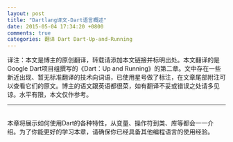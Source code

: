 ```yaml
---
layout: post
title: "Dartlang译文-Dart语言概述"
date: 2015-05-04 17:34:20 +0800
comments: true
categories: 翻译 Dart Dart-Up-and-Running
---
```

  译注：本文是博主的原创翻译，转载请添加本文链接并标明出处。本文翻译的是Google Dart项目组撰写的《Dart：Up and Running》的第二章。文中存在一些新近出现、暂无标准翻译的技术向词语，已使用星号做了标注，在文章尾部附注可以查看它们的原文。博主的语文跟英语都很菜，如有翻译不妥或错误之处请多见谅。水平有限，本文仅作参考。
___
<br/>
  本章将展示如何使用Dart的各种特性，从变量、操作符到类、库等都会一一介绍。为了你能更好的学习本章，请确保你已经具备其他编程语言的使用经验。